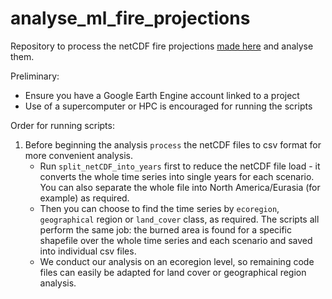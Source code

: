 # analyse_ml_fire_projections
Repository to process the netCDF fire projections [made here](https://github.com/andrewclelland/ml_fire_projections) and analyse them. 

Preliminary:
*  Ensure you have a Google Earth Engine account linked to a project
*  Use of a supercomputer or HPC is encouraged for running the scripts

Order for running scripts:
1.  Before beginning the analysis `process` the netCDF files to csv format for more convenient analysis.
    *  Run `split_netCDF_into_years` first to reduce the netCDF file load - it converts the whole time series into single years for each scenario. You can also separate the whole file into North America/Eurasia (for example) as required.
    *  Then you can choose to find the time series by `ecoregion`, `geographical` region or `land_cover` class, as required. The scripts all perform the same job: the burned area is found for a specific shapefile over the whole time series and each scenario and saved into individual csv files.
    *  We conduct our analysis on an ecoregion level, so remaining code files can easily be adapted for land cover or geographical region analysis.
